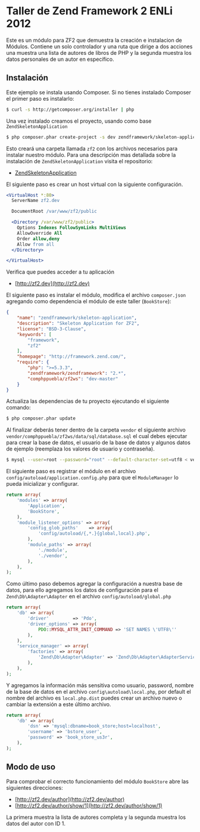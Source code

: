 # Taller de Zend Framework 2 ENLi 2012

Este es un módulo para ZF2 que demuestra la creación e instalacion de Módulos. Contiene
un solo controlador y una ruta que dirige a dos acciones una muestra una lista de autores
de libros de PHP y la segunda muestra los datos personales de un autor en específico.

## Instalación

Este ejemplo se instala usando Composer. Si no tienes instalado Composer el primer paso es
instalarlo:

```bash
$ curl -s http://getcomposer.org/installer | php
```

Una vez instalado creamos el proyecto, usando como base `ZendSkeletonApplication`

```bash
$ php composer.phar create-project -s dev zendframework/skeleton-application zf2
```

Esto creará una carpeta llamada `zf2` con los archivos necesarios para instalar nuestro 
módulo. Para una descripción mas detallada sobre la instalación de 
`ZendSkeletonApplication` visita el repositorio:

* [ZendSkeletonApplication](https://github.com/zendframework/ZendSkeletonApplication)

El siguiente paso es crear un host virtual con la siguiente configuración.

```apache
<VirtualHost *:80>
  ServerName zf2.dev

  DocumentRoot /var/www/zf2/public

  <Directory /var/www/zf2/public>
    Options Indexes FollowSymLinks MultiViews
    AllowOverride All
    Order allow,deny
    Allow from all
  </Directory>

</VirtualHost>
```

Verifica que puedes acceder a tu aplicación 

* [http://zf2.dev](http://zf2.dev)

El siguiente paso es instalar el módulo, modifica el archivo `composer.json` agregando 
como dependencia el módulo de este taller (`BookStore`):

```json
{
    "name": "zendframework/skeleton-application",
    "description": "Skeleton Application for ZF2",
    "license": "BSD-3-Clause",
    "keywords": [
        "framework",
        "zf2"
    ],
    "homepage": "http://framework.zend.com/",
    "require": {
        "php": ">=5.3.3",
        "zendframework/zendframework": "2.*",
        "comphppuebla/zf2ws": "dev-master"
    }
}
```
    
Actualiza las dependencias de tu proyecto ejecutando el siguiente comando:

```bash
$ php composer.phar update
```

Al finalizar deberás tener dentro de la carpeta `vendor` el siguiente archivo 
`vendor/comphppuebla/zf2ws/data/sql/database.sql` el cual debes ejecutar para crear la 
base de datos, el usuario de la base de datos y algunos datos de ejemplo (reemplaza los valores
de usuario y contraseña).

```bash
$ mysql --user=root --password="root" --default-character-set=utf8 < vendor/comphppuebla/zf2ws/data/sql/database.sql
```

El siguiente paso es registrar el módulo en el archivo 
`config/autoload/application.config.php` para que el `ModuleManager` lo pueda inicializar
y configurar.

```php
return array(
    'modules' => array(
        'Application',
        'BookStore',
    ),
    'module_listener_options' => array(
        'config_glob_paths'    => array(
            'config/autoload/{,*.}{global,local}.php',
        ),
        'module_paths' => array(
            './module',
            './vendor',
        ),
    ),
);
```
    
Como último paso debemos agregar la configuración a nuestra base de datos, para ello 
agregamos los datos de configuración  para el `Zend\Db\Adapter\Adapter` en el archivo
`config/autoload/global.php`

```php
return array(
    'db' => array(
        'driver'         => 'Pdo',
        'driver_options' => array(
            PDO::MYSQL_ATTR_INIT_COMMAND => 'SET NAMES \'UTF8\''
        ),
    ),
    'service_manager' => array(
        'factories' => array(
            'Zend\Db\Adapter\Adapter' => 'Zend\Db\Adapter\AdapterServiceFactory',
        ),
    ),
);
```

Y agregamos la información más sensitiva como usuario, password, nombre de la base de 
datos en el archivo `config\autoload\local.php`, por default el nombre del archivo es
`local.php.dist` puedes crear un archivo nuevo o cambiar la extensión a este último 
archivo.

```php
return array(
    'db' => array(
        'dsn' => 'mysql:dbname=book_store;host=localhost',
        'username' => 'bstore_user',
        'password' => 'book_store_us3r',
    ),
);
```

## Modo de uso

Para comprobar el correcto funcionamiento del módulo `BookStore` abre las siguientes
direcciones:

* [http://zf2.dev/author](http://zf2.dev/author)
* [http://zf2.dev/author/show/1](http://zf2.dev/author/show/1)

La primera muestra la lista de autores completa y la segunda muestra los datos del autor
con ID 1.
